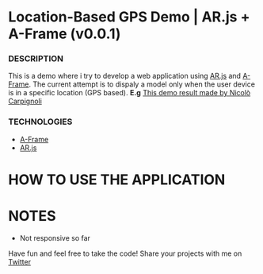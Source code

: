 # Location-Based GPS Demo | AR.js + A-Frame (v0.0.1)

### DESCRIPTION 
This is a demo where i try to develop a web application using [AR.js](https://ar-js-org.github.io/AR.js/) and [A-Frame](https://aframe.io/). The current attempt is to dispaly a model only when the user device is in a specific location (GPS based).
**E.g** [This demo result made by Nicolò Carpignoli](https://miro.medium.com/max/270/1*GTnNxf_j4b_5AJElAKWF3w.gif)

### TECHNOLOGIES
* [A-Frame](https://aframe.io/) 
* [AR.js](https://ar-js-org.github.io/AR.js/)

# HOW TO USE THE APPLICATION

# NOTES
* Not responsive so far


Have fun and feel free to take the code!
Share your projects with me on [Twitter](https://twitter.com/Rierilya)
